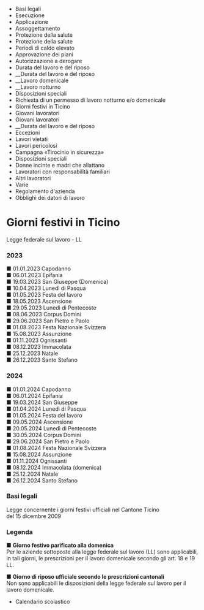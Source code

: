   * Basi legali
  * Esecuzione
  * Applicazione
  * Assoggettamento
  * Protezione della salute
  * Protezione della salute
  * Periodi di caldo elevato
  * Approvazione dei piani
  * Autorizzazione a derogare
  * Durata del lavoro e del riposo
  *  __Durata del lavoro e del riposo
  *  __Lavoro domenicale
  *  __Lavoro notturno
  * Disposizioni speciali
  * Richiesta di un permesso di lavoro notturno e/o domenicale
  * Giorni festivi in Ticino
  * Giovani lavoratori
  * Giovani lavoratori
  *  __Durata del lavoro e del riposo
  * Eccezioni
  * Lavori vietati 
  * Lavori pericolosi
  * Campagna «Tirocinio in sicurezza»
  * Disposizioni speciali
  * Donne incinte e madri che allattano
  * Lavoratori con responsabilità familiari
  * Altri lavoratori
  * Varie
  * Regolamento d'azienda
  * Obblighi dei datori di lavoro

#  Giorni festivi in Ticino

Legge federale sul lavoro - LL

### 2023

■ 01.01.2023 Capodanno  
■ 06.01.2023 Epifania  
■ 19.03.2023 San Giuseppe (Domenica)  
■ 10.04.2023 Lunedì di Pasqua  
■ 01.05.2023 Festa del lavoro  
■ 18.05.2023 Ascensione  
■ 29.05.2023 Lunedì di Pentecoste  
■ 08.06.2023 Corpus Domini  
■ 29.06.2023 San Pietro e Paolo  
■ 01.08.2023 Festa Nazionale Svizzera  
■ 15.08.2023 Assunzione  
■ 01.11.2023 Ognissanti  
■ 08.12.2023 Immacolata  
■ 25.12.2023 Natale  
■ 26.12.2023 Santo Stefano

### 2024

■ 01.01.2024 Capodanno  
■ 06.01.2024 Epifania  
■ 19.03.2024 San Giuseppe  
■ 01.04.2024 Lunedì di Pasqua  
■ 01.05.2024 Festa del lavoro  
■ 09.05.2024 Ascensione  
■ 20.05.2024 Lunedì di Pentecoste  
■ 30.05.2024 Corpus Domini  
■ 29.06.2024 San Pietro e Paolo  
■ 01.08.2024 Festa Nazionale Svizzera  
■ 15.08.2024 Assunzione  
■ 01.11.2024 Ognissanti  
■ 08.12.2024 Immacolata (domenica)  
■ 25.12.2024 Natale  
■ 26.12.2024 Santo Stefano

###  Basi legali

Legge concernente i giorni festivi ufficiali nel Cantone Ticino  
del 15 dicembre 2009

###  Legenda

■ **Giorno festivo parificato alla domenica**  
Per le aziende sottoposte alla legge federale sul lavoro (LL) sono
applicabili, in tali giorni, le prescrizioni per il lavoro domenicale secondo
gli art. 18 e 19 LL.

■ **Giorno di riposo ufficiale secondo le prescrizioni cantonali**  
Non sono applicabili le disposizioni della legge federale sul lavoro per il
lavoro domenicale.

  * Calendario scolastico


